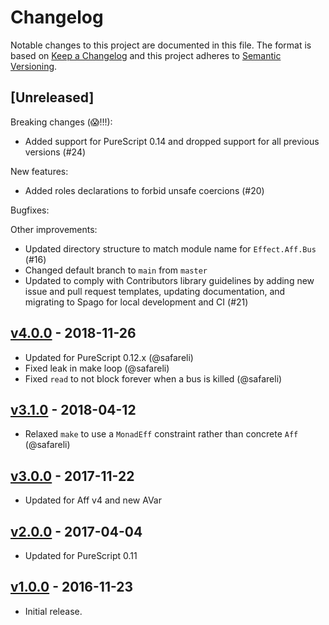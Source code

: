 # Changelog

Notable changes to this project are documented in this file. The format is based on [Keep a Changelog](https://keepachangelog.com/en/1.0.0/) and this project adheres to [Semantic Versioning](https://semver.org/spec/v2.0.0.html).

## [Unreleased]

Breaking changes (😱!!!):
- Added support for PureScript 0.14 and dropped support for all previous versions (#24)

New features:
- Added roles declarations to forbid unsafe coercions (#20) 

Bugfixes:

Other improvements:
- Updated directory structure to match module name for `Effect.Aff.Bus` (#16)
- Changed default branch to `main` from `master`
- Updated to comply with Contributors library guidelines by adding new issue and pull request templates, updating documentation, and migrating to Spago for local development and CI (#21)

## [v4.0.0](https://github.com/purescript-contrib/purescript-aff-bus/releases/tag/v4.0.0) - 2018-11-26

- Updated for PureScript 0.12.x (@safareli)
- Fixed leak in make loop (@safareli)
- Fixed `read` to not block forever when a bus is killed (@safareli)

## [v3.1.0](https://github.com/purescript-contrib/purescript-aff-bus/releases/tag/v3.1.0) - 2018-04-12

- Relaxed `make` to use a `MonadEff` constraint rather than concrete `Aff` (@safareli)

## [v3.0.0](https://github.com/purescript-contrib/purescript-aff-bus/releases/tag/v3.0.0) - 2017-11-22

- Updated for Aff v4 and new AVar

## [v2.0.0](https://github.com/purescript-contrib/purescript-aff-bus/releases/tag/v2.0.0) - 2017-04-04

- Updated for PureScript 0.11

## [v1.0.0](https://github.com/purescript-contrib/purescript-aff-bus/releases/tag/v1.0.0) - 2016-11-23

- Initial release.
